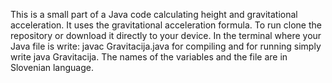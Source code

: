 This is a small part of a Java code calculating height and gravitational acceleration.
It uses the gravitational acceleration formula.
To run clone the repository or download it directly to your device.
In the terminal where your Java file is write: javac Gravitacija.java for compiling 
and for running simply write java Gravitacija.
The names of the variables and the file are in Slovenian language.
